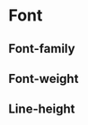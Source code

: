 <script setup>
import TokensTable from '../../src/components/tokens/TokensTable.vue';
import tokens from '@wikimedia/codex-tokens/dist/index.json';
</script>

# Font

## Font-family

<TokensTable
	:tokens="tokens['font-family']"
	token-demo="FontDemo"
	css-property="font-family"
/>

## Font-weight

<TokensTable
	:tokens="tokens['font-weight']"
	token-demo="FontDemo"
	css-property="font-weight"
/>

## Line-height

<TokensTable
	:tokens="tokens['line-height']"
	token-demo="FontDemo"
	css-property="line-height"
/>
